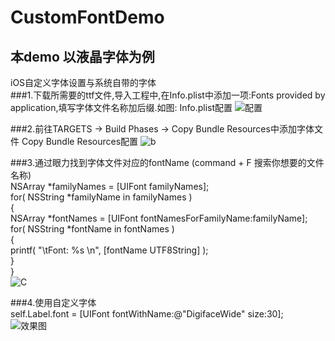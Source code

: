 # CustomFontDemo
本demo 以液晶字体为例  
----------------------------------- 
iOS自定义字体设置与系统自带的字体<br /> 
###1.下载所需要的ttf文件,导入工程中,在Info.plist中添加一项:Fonts provided by application,填写字体文件名称加后缀.如图: Info.plist配置
![配置](http://s15.sinaimg.cn/mw690/005R98Amzy7f32EYiLk5e&690)


###2.前往TARGETS -> Build Phases -> Copy Bundle Resources中添加字体文件 Copy Bundle Resources配置
![b](http://s1.sinaimg.cn/large/005R98Amzy7f32MNm1210&690)

###3.通过眼力找到字体文件对应的fontName (command + F 搜索你想要的文件名称)<br />
NSArray *familyNames = [UIFont familyNames];<br />
    for( NSString *familyName in familyNames )<br />
    {<br />
        NSArray *fontNames = [UIFont fontNamesForFamilyName:familyName];<br />
        for( NSString *fontName in fontNames )<br />
        {<br />
            printf( "\tFont: %s \n", [fontName UTF8String] );<br />
        }<br />
    }<br />
![C](http://s1.sinaimg.cn/large/005R98Amzy7f32SHxDO30&690)


###4.使用自定义字体<br /> 
self.Label.font = [UIFont fontWithName:@"DigifaceWide" size:30]; <br /> 
![效果图](http://s15.sinaimg.cn/large/005R98Amzy7f32WU9HM9e&690)

